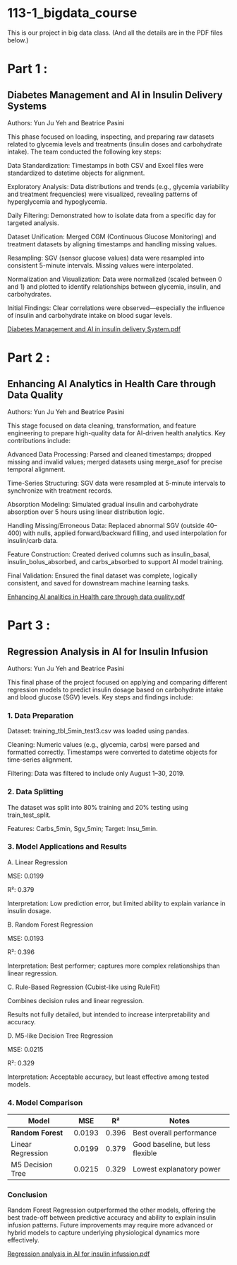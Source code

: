 # 113-1_bigdata_course

This is our project in big data class. (And all the details are in the PDF files below.)

# Part 1 :
## Diabetes Management and AI in Insulin Delivery Systems
Authors: Yun Ju Yeh and Beatrice Pasini

This phase focused on loading, inspecting, and preparing raw datasets related to glycemia levels and treatments (insulin doses and carbohydrate intake). The team conducted the following key steps:

Data Standardization: Timestamps in both CSV and Excel files were standardized to datetime objects for alignment.

Exploratory Analysis: Data distributions and trends (e.g., glycemia variability and treatment frequencies) were visualized, revealing patterns of hyperglycemia and hypoglycemia.

Daily Filtering: Demonstrated how to isolate data from a specific day for targeted analysis.

Dataset Unification: Merged CGM (Continuous Glucose Monitoring) and treatment datasets by aligning timestamps and handling missing values.

Resampling: SGV (sensor glucose values) data were resampled into consistent 5-minute intervals. Missing values were interpolated.

Normalization and Visualization: Data were normalized (scaled between 0 and 1) and plotted to identify relationships between glycemia, insulin, and carbohydrates.

Initial Findings: Clear correlations were observed—especially the influence of insulin and carbohydrate intake on blood sugar levels.

[Diabetes Management and AI in insulin delivery System.pdf](https://github.com/user-attachments/files/20588050/Final.project.part.1.pdf)

# Part 2 :
## Enhancing AI Analytics in Health Care through Data Quality
Authors: Yun Ju Yeh and Beatrice Pasini

This stage focused on data cleaning, transformation, and feature engineering to prepare high-quality data for AI-driven health analytics. Key contributions include:

Advanced Data Processing: Parsed and cleaned timestamps; dropped missing and invalid values; merged datasets using merge_asof for precise temporal alignment.

Time-Series Structuring: SGV data were resampled at 5-minute intervals to synchronize with treatment records.

Absorption Modeling: Simulated gradual insulin and carbohydrate absorption over 5 hours using linear distribution logic.

Handling Missing/Erroneous Data: Replaced abnormal SGV (outside 40–400) with nulls, applied forward/backward filling, and used interpolation for insulin/carb data.

Feature Construction: Created derived columns such as insulin_basal, insulin_bolus_absorbed, and carbs_absorbed to support AI model training.

Final Validation: Ensured the final dataset was complete, logically consistent, and saved for downstream machine learning tasks.


[Enhancing AI analítics in Health care through data quality.pdf](https://github.com/user-attachments/files/20588049/Enhancing.AI.analitics.in.Health.care.through.data.quality.pdf)

# Part 3 :
## Regression Analysis in AI for Insulin Infusion
Authors: Yun Ju Yeh and Beatrice Pasini

This final phase of the project focused on applying and comparing different regression models to predict insulin dosage based on carbohydrate intake and blood glucose (SGV) levels. Key steps and findings include:

### 1. Data Preparation
Dataset: training_tbl_5min_test3.csv was loaded using pandas.

Cleaning: Numeric values (e.g., glycemia, carbs) were parsed and formatted correctly. Timestamps were converted to datetime objects for time-series alignment.

Filtering: Data was filtered to include only August 1–30, 2019.

### 2. Data Splitting
The dataset was split into 80% training and 20% testing using train_test_split.

Features: Carbs_5min, Sgv_5min;
Target: Insu_5min.

### 3. Model Applications and Results
A. Linear Regression

MSE: 0.0199

R²: 0.379

Interpretation: Low prediction error, but limited ability to explain variance in insulin dosage.

B. Random Forest Regression

MSE: 0.0193

R²: 0.396

Interpretation: Best performer; captures more complex relationships than linear regression.

C. Rule-Based Regression (Cubist-like using RuleFit)

Combines decision rules and linear regression.

Results not fully detailed, but intended to increase interpretability and accuracy.

D. M5-like Decision Tree Regression

MSE: 0.0215

R²: 0.329

Interpretation: Acceptable accuracy, but least effective among tested models.

### 4. Model Comparison
| Model             | MSE    | R²    | Notes                            |
| ----------------- | ------ | ----- | -------------------------------- |
| **Random Forest** | 0.0193 | 0.396 | Best overall performance         |
| Linear Regression | 0.0199 | 0.379 | Good baseline, but less flexible |
| M5 Decision Tree  | 0.0215 | 0.329 | Lowest explanatory power         |

### Conclusion
Random Forest Regression outperformed the other models, offering the best trade-off between predictive accuracy and ability to explain insulin infusion patterns. Future improvements may require more advanced or hybrid models to capture underlying physiological dynamics more effectively.

[Regression analysis in AI for insulin infussion.pdf](https://github.com/user-attachments/files/20588261/Regression.analysis.in.AI.for.insulin.infussion.pdf)

